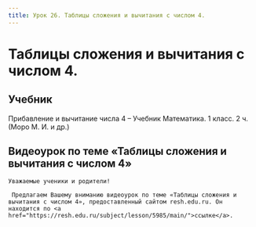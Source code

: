 ```yaml
---
title: Урок 26. Таблицы сложения и вычитания с числом 4.
---
```


# Таблицы сложения и вычитания с числом 4.

## Учебник

Прибавление и вычитание числа 4 – Учебник Математика. 1 класс. 2 ч. (Моро М. И. и др.)

## Видеоурок по теме «Таблицы сложения и вычитания с числом 4»

<p>
	Уважаемые ученики и родители!  
</p>
<p>
	 Предлагаем Вашему вниманию видеоурок по теме «Таблицы сложения и вычитания с числом 4», предоставленный сайтом resh.edu.ru. Он находится по <a href="https://resh.edu.ru/subject/lesson/5985/main/">ссылке</a>.
</p>